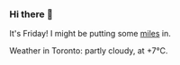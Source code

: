 ### Hi there :wave:

It's Friday! I might be putting some [miles](https://www.strava.com/athletes/889963) in.

Weather in Toronto: partly cloudy, at +7°C.
